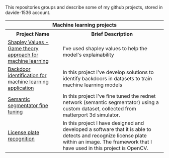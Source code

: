 This repositories groups and describe some of my github projects, stored in davide-1536 account.

<table>
    <tr>
        <th colspan="2">Machine learning projects</th>
    </tr>
    <tr>
        <th>Project Name</th>
        <th>Brief Description</th>
    </tr>
    <tr>
        <td> <a href="https://github.com/davide1536/shapley_values"> Shapley Values - Game theory approach for machine learning </a> </td>
        <td> I've used shapley values to help the model's explainability </td>
    </tr>
     <tr>
        <td> <a href="https://github.com/davide1536/backdoor_attack_identification_nlp"> Backdoor identification for machine learning application </a> </td>
        <td> In this project I've develop solutions to identify backdoors in datasets to train machine learning models </td>
    </tr>
     <tr>
        <td> <a href="https://github.com/davide1536/rednet_finetuning/tree/main?tab=readme-ov-file"> Semantic segmentator fine tuning </a> </td>
        <td> In this project I've fine tuned the rednet network (semantic segmentator) using a custom dataset, collected from matterport 3d simulator. </td>
    </tr>
     <tr>
        <td> <a href="https://github.com/davide1536/license_plate_recognition"> License plate recognition </a> </td>
        <td> In this project I have designed and developed a software that it is able to detects and recognize license plate within an image. The framework that I have used in this project is OpenCV. </td>
    </tr>
</table>
